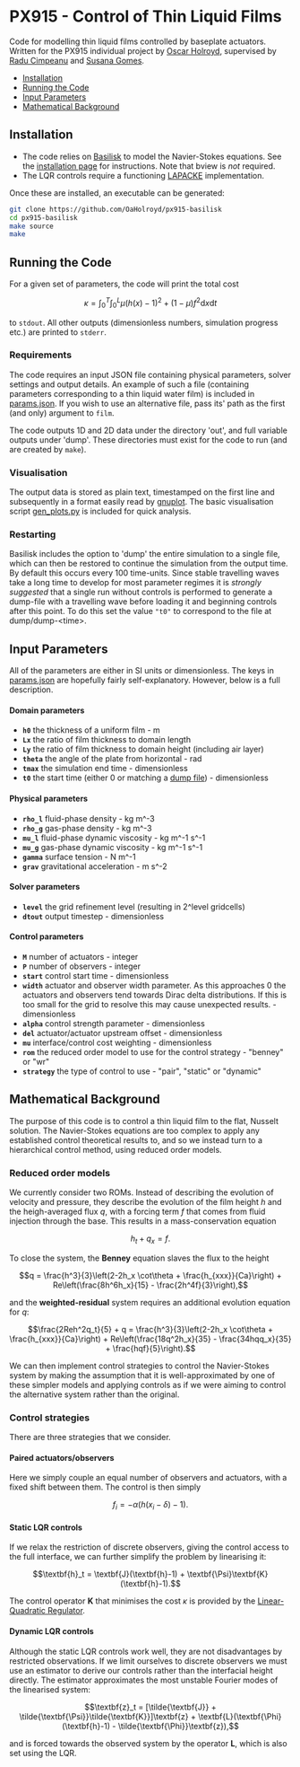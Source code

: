 # PX915 - Control of Thin Liquid Films

Code for modelling thin liquid films controlled by baseplate actuators. Written for the PX915 individual project by [Oscar Holroyd](https://warwick.ac.uk/fac/sci/hetsys/people/studentscohort3/holroyd/), supervised by [Radu Cimpeanu](https://warwick.ac.uk/fac/sci/maths/people/staff/cimpeanu/) and [Susana Gomes](https://warwick.ac.uk/fac/sci/maths/people/staff/gomes).

- [Installation](#installation)
- [Running the Code](#running-the-code)
- [Input Parameters](#input-parameters)
- [Mathematical Background](#mathematical-background)


## Installation
* The code relies on [Basilisk](<http://basilisk.fr/>) to model the Navier-Stokes equations. See the [installation page](<http://basilisk.fr/src/INSTALL>) for instructions. Note that bview is *not* required.
* The LQR controls require a functioning [LAPACKE](https://netlib.org/lapack/lapacke.html) implementation.

Once these are installed, an executable can be generated:
```bash
git clone https://github.com/OaHolroyd/px915-basilisk
cd px915-basilisk
make source
make
```


## Running the Code

For a given set of parameters, the code will print the total cost
```math
\kappa = \int_0^T \int_0^L \mu (h(x)-1)^2 + (1-\mu) f^2 \text{d}x \text{d}t
```
to `stdout`. All other outputs (dimensionless numbers, simulation progress etc.) are printed to `stderr`.

### Requirements
The code requires an input JSON file containing physical parameters, solver settings and output details. An example of such a file (containing parameters corresponding to a thin liquid water film) is included in [params.json](params.json). If you wish to use an alternative file, pass its' path as the first (and only) argument to `film`.

The code outputs 1D and 2D data under the directory 'out', and full variable outputs under 'dump'. These directories must exist for the code to run (and are created by `make`).

### Visualisation
The output data is stored as plain text, timestamped on the first line and subsequently in a format easily read by [gnuplot](http://www.gnuplot.info/). The basic visualisation script [gen_plots.py](gen_plots.py) is included for quick analysis.

### Restarting
Basilisk includes the option to 'dump' the entire simulation to a single file, which can then be restored to continue the simulation from the output time. By default this occurs every 100 time-units. Since stable travelling waves take a long time to develop for most parameter regimes it is *strongly suggested* that a single run without controls is performed to generate a dump-file with a travelling wave before loading it and beginning controls after this point. To do this set the value `"t0"` to correspond to the file at dump/dump-\<time\>.


## Input Parameters
All of the parameters are either in SI units or dimensionless. The keys in [params.json](params.json) are hopefully fairly self-explanatory. However, below is a full description.

#### Domain parameters
* **`h0`** the thickness of a uniform film - m
* **`Lx`** the ratio of film thickness to domain length
* **`Ly`** the ratio of film thickness to domain height (including air layer)
* **`theta`** the angle of the plate from horizontal - rad
* **`tmax`** the simulation end time - dimensionless
* **`t0`** the start time (either 0 or matching a [dump file](#restarting)) - dimensionless

#### Physical parameters
* **`rho_l`** fluid-phase density - kg m^-3
* **`rho_g`** gas-phase density - kg m^-3
* **`mu_l`** fluid-phase dynamic viscosity - kg m^-1 s^-1
* **`mu_g`** gas-phase dynamic viscosity - kg m^-1 s^-1
* **`gamma`** surface tension - N m^-1
* **`grav`** gravitational acceleration - m s^-2

#### Solver parameters
* **`level`** the grid refinement level (resulting in 2^level gridcells)
* **`dtout`** output timestep - dimensionless

#### Control parameters
* **`M`** number of actuators - integer
* **`P`** number of observers - integer
* **`start`** control start time - dimensionless
* **`width`** actuator and observer width parameter. As this approaches 0 the actuators and observers tend towards Dirac delta distributions. If this is too small for the grid to resolve this may cause unexpected results. - dimensionless
* **`alpha`** control strength parameter - dimensionless
* **`del`** actuator/actuator upstream offset - dimensionless
* **`mu`** interface/control cost weighting - dimensionless
* **`rom`** the reduced order model to use for the control strategy - "benney" or "wr"
* **`strategy`** the type of control to use - "pair", "static" or "dynamic"


## Mathematical Background
The purpose of this code is to control a thin liquid film to the flat, Nusselt solution. The Navier-Stokes equations are too complex to apply any established control theoretical results to, and so we instead turn to a hierarchical control method, using reduced order models.

### Reduced order models
We currently consider two ROMs. Instead of describing the evolution of velocity and pressure, they describe the evolution of the film height $h$ and the heigh-averaged flux $q$, with a forcing term $f$ that comes from fluid injection through the base. This results in a mass-conservation equation
```math
h_t + q_x = f.
```

To close the system, the **Benney** equation slaves the flux to the height
```math
q = \frac{h^3}{3}\left(2-2h_x \cot\theta + \frac{h_{xxx}}{Ca}\right) + Re\left(\frac{8h^6h_x}{15} - \frac{2h^4f}{3}\right),
```
and the **weighted-residual** system requires an additional evolution equation for $q$:
```math
\frac{2Reh^2q_t}{5} + q = \frac{h^3}{3}\left(2-2h_x \cot\theta + \frac{h_{xxx}}{Ca}\right) + Re\left(\frac{18q^2h_x}{35} - \frac{34hqq_x}{35} + \frac{hqf}{5}\right).
```

We can then implement control strategies to control the Navier-Stokes system by making the assumption that it is well-approximated by one of these simpler models and applying controls as if we were aiming to control the alternative system rather than the original.

### Control strategies
There are three strategies that we consider.

#### Paired actuators/observers
Here we simply couple an equal number of observers and actuators, with a fixed shift between them. The control is then simply
```math
f_i = -\alpha (h(x_i - \delta) - 1).
```

#### Static LQR controls
If we relax the restriction of discrete observers, giving the control access to the full interface, we can further simplify the problem by linearising it:
```math
\textbf{h}_t = \textbf{J}(\textbf{h}-1) + \textbf{\Psi}\textbf{K}(\textbf{h}-1).
```
The control operator $\textbf{K}$ that minimises the cost $\kappa$ is provided by the [Linear-Quadratic Regulator](https://en.wikipedia.org/wiki/Linear%E2%80%93quadratic_regulator).

#### Dynamic LQR controls
Although the static LQR controls work well, they are not disadvantages by restricted observations. If we limit ourselves to discrete observers we must use an estimator to derive our controls rather than the interfacial height directly. The estimator approximates the most unstable Fourier modes of the linearised system:
```math
\textbf{z}_t = [\tilde{\textbf{J}} + \tilde{\textbf{\Psi}}\tilde{\textbf{K}}]\textbf{z} + \textbf{L}(\textbf{\Phi}(\textbf{h}-1) - \tilde{\textbf{\Phi}}\textbf{z}),
```
and is forced towards the observed system by the operator $\textbf{L}$, which is also set using the LQR.
